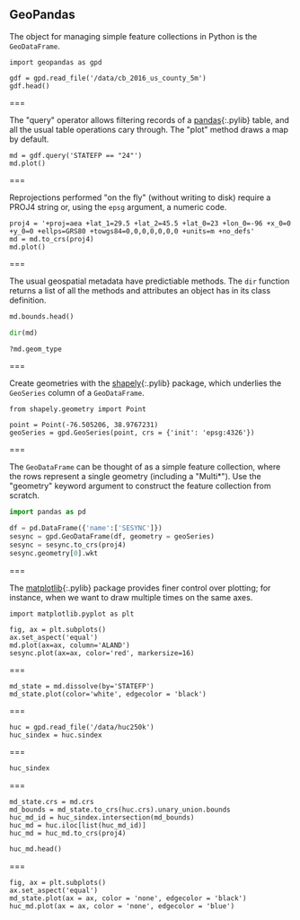---
---

## GeoPandas

The object for managing simple feature collections in Python is the `GeoDataFrame`.

```{python, title = "{{ site.handouts[0] }}"}
import geopandas as gpd

gdf = gpd.read_file('/data/cb_2016_us_county_5m')
gdf.head()
```

===

The "query" operator allows filtering records of a [pandas](){:.pylib} table, and all the usual
table operations cary through. The "plot" method draws a map by default.

```{python, title = "{{ site.handouts[0] }}"}
md = gdf.query('STATEFP == "24"')
md.plot()
```

===

Reprojections performed "on the fly" (without writing to disk) require a PROJ4 string or, using the `epsg` argument, a numeric code.

```{python, title = "{{ site.handouts[0] }}"}
proj4 = '+proj=aea +lat_1=29.5 +lat_2=45.5 +lat_0=23 +lon_0=-96 +x_0=0 +y_0=0 +ellps=GRS80 +towgs84=0,0,0,0,0,0,0 +units=m +no_defs'
md = md.to_crs(proj4)
md.plot()
```

===

The usual geospatial metadata have predictiable methods. The `dir` function returns a list of all the methods and attributes an object has in its class definition.

```python
md.bounds.head()
```
```python
dir(md)
```
```python
?md.geom_type
```

===

Create geometries with the [shapely](){:.pylib} package, which underlies the 
`GeoSeries` column of a `GeoDataFrame`.

```{python, title = "{{ site.handouts[0] }}"}
from shapely.geometry import Point

point = Point(-76.505206, 38.9767231)
geoSeries = gpd.GeoSeries(point, crs = {'init': 'epsg:4326'})
```

===

The `GeoDataFrame` can be thought of as a simple feature collection, where the rows represent a single geometry (including a "Multi\*"). Use the "geometry" keyword argument to construct the feature collection from scratch.

```python
import pandas as pd

df = pd.DataFrame({'name':['SESYNC']})
sesync = gpd.GeoDataFrame(df, geometry = geoSeries)
sesync = sesync.to_crs(proj4)
sesync.geometry[0].wkt
```

===

The [matplotlib](){:.pylib} package provides finer control over plotting; for instance, when we want to draw multiple times on the same axes.

```{python, title = "{{ site.handouts[0] }}"}
import matplotlib.pyplot as plt

fig, ax = plt.subplots()
ax.set_aspect('equal')
md.plot(ax=ax, column='ALAND')
sesync.plot(ax=ax, color='red', markersize=16)
```

===

```{python, title = "{{ site.handouts[0] }}"}
md_state = md.dissolve(by='STATEFP')
md_state.plot(color='white', edgecolor = 'black')
```

===

```{python, title = "{{ site.handouts[0] }}"}
huc = gpd.read_file('/data/huc250k')
huc_sindex = huc.sindex
```

===

```python
huc_sindex
```

===

```{python, title = "{{ site.handouts[0] }}"}
md_state.crs = md.crs
md_bounds = md_state.to_crs(huc.crs).unary_union.bounds
huc_md_id = huc_sindex.intersection(md_bounds)
huc_md = huc.iloc[list(huc_md_id)]
huc_md = huc_md.to_crs(proj4)
```

```python
huc_md.head()
```

===

```{python, title = "{{ site.handouts[0] }}"}
fig, ax = plt.subplots()
ax.set_aspect('equal')
md_state.plot(ax = ax, color = 'none', edgecolor = 'black')
huc_md.plot(ax = ax, color = 'none', edgecolor = 'blue')
```